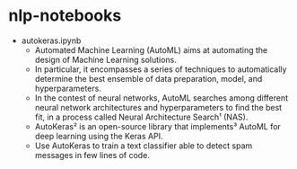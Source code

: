# nlp-notebooks

 - autokeras.ipynb
    - Automated Machine Learning (AutoML) aims at automating the design of Machine Learning solutions.
    - In particular, it encompasses a series of techniques to automatically determine the best ensemble of data preparation, model, and hyperparameters.
    - In the contest of neural networks, AutoML searches among different neural network architectures and hyperparameters to find the best fit, in a process called Neural Architecture Search¹ (NAS).
    - AutoKeras² is an open-source library that implements³ AutoML for deep learning using the Keras API.
    - Use AutoKeras to train a text classifier able to detect spam messages in few lines of code.



